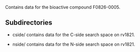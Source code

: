 Contains data for the bioactive compound F0826-0005.

## Subdirectories

- cside/ contains data for the C-side search space on rv1821.

- nside/ contains data for the N-side search space on rv1821.

